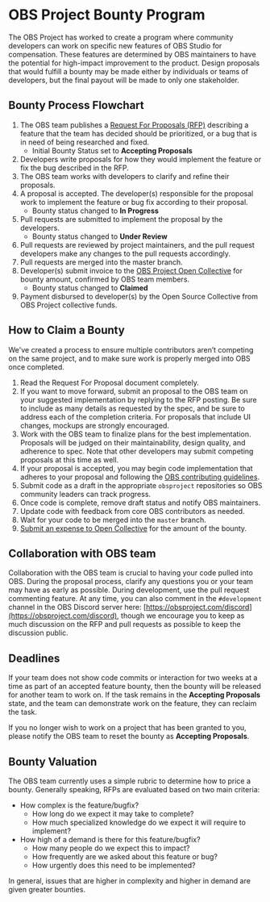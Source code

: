 # OBS Project Bounty Program

The OBS Project has worked to create a program where community developers can work on specific new features of OBS Studio for compensation. These features are determined by OBS maintainers to have the potential for high-impact improvement to the product. Design proposals that would fulfill a bounty may be made either by individuals or teams of developers, but the final payout will be made to only one stakeholder.


## Bounty Process Flowchart

1. The OBS team publishes a [Request For Proposals (RFP)](https://github.com/obsproject/obs-studio/discussions/categories/requests-for-proposals) describing a feature that the team has decided should be prioritized, or a bug that is in need of being researched and fixed.
    * Initial Bounty Status set to **Accepting Proposals**
2. Developers write proposals for how they would implement the feature or fix the bug described in the RFP.
3. The OBS team works with developers to clarify and refine their proposals.
4. A proposal is accepted. The developer(s) responsible for the proposal work to implement the feature or bug fix according to their proposal.
    * Bounty status changed to **In Progress**
5. Pull requests are submitted to implement the proposal by the developers.
    * Bounty status changed to **Under Review**
6. Pull requests are reviewed by project maintainers, and the pull request developers make any changes to the pull requests accordingly.
7. Pull requests are merged into the master branch.
8. Developer(s) submit invoice to the [OBS Project Open Collective](https://opencollective.com/obsproject/projects/obs-project-bounty-program) for bounty amount, confirmed by OBS team members.
    * Bounty status changed to **Claimed**
9. Payment disbursed to developer(s) by the Open Source Collective from OBS Project collective funds.


## How to Claim a Bounty

We've created a process to ensure multiple contributors aren’t competing on the same project, and to make sure work is properly merged into OBS once completed.

1. Read the Request For Proposal document completely.
2. If you want to move forward, submit an proposal to the OBS team on your suggested implementation by replying to the RFP posting. Be sure to include as many details as requested by the spec, and be sure to address each of the completion criteria. For proposals that include UI changes, mockups are strongly encouraged.
3. Work with the OBS team to finalize plans for the best implementation. Proposals will be judged on their maintainability, design quality, and adherence to spec. Note that other developers may submit competing proposals at this time as well.
4. If your proposal is accepted, you may begin code implementation that adheres to your proposal and following the [OBS contributing guidelines](https://github.com/obsproject/obs-studio/blob/master/CONTRIBUTING.rst).
5. Submit code as a draft in the appropriate `obsproject` repositories so OBS community leaders can track progress.
6. Once code is complete, remove draft status and notify OBS maintainers.
7. Update code with feedback from core OBS contributors as needed.
8. Wait for your code to be merged into the `master` branch.
9. [Submit an expense to Open Collective](https://opencollective.com/obs-project-bounty-program/expenses/new) for the amount of the bounty.


## Collaboration with OBS team

Collaboration with the OBS team is crucial to having your code pulled into OBS. During the proposal process, clarify any questions you or your team may have as early as possible. During development, use the pull request commenting feature. At any time, you can also comment in the `#development` channel in the OBS Discord server here: [https://obsproject.com/discord](https://obsproject.com/discord), though we encourage you to keep as much discussion on the RFP and pull requests as possible to keep the discussion public.


## Deadlines

If your team does not show code commits or interaction for two weeks at a time as part of an accepted feature bounty, then the bounty will be released for another team to work on. If the task remains in the **Accepting Proposals** state, and the team can demonstrate work on the feature, they can reclaim the task.

If you no longer wish to work on a project that has been granted to you, please notify the OBS team to reset the bounty as **Accepting Proposals**.


## Bounty Valuation

The OBS team currently uses a simple rubric to determine how to price a bounty. Generally speaking, RFPs are evaluated based on two main criteria:

* How complex is the feature/bugfix?
    * How long do we expect it may take to complete?
    * How much specialized knowledge do we expect it will require to implement?
* How high of a demand is there for this feature/bugfix?
    * How many people do we expect this to impact?
    * How frequently are we asked about this feature or bug?
    * How urgently does this need to be implemented?

In general, issues that are higher in complexity and higher in demand are given greater bounties.